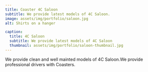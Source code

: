```yaml
---
title: Coaster 4C Saloon
subtitle: We provide latest models of 4C Saloon.
image: assets/img/portfolio/saloon.jpg
alt: Shirts on a hanger

caption:
  title: 4C Saloon
  subtitle: We provide latest models of 4C Saloon
  thumbnail: assets/img/portfolio/saloon-thumbnail.jpg
---
```

We provide clean and well mainted models of 4C Saloon.We provide professional drivers with Coasters.
